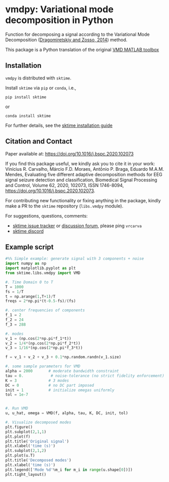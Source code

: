 # vmdpy: Variational mode decomposition in Python

Function for decomposing a signal according to the Variational Mode Decomposition
([Dragomiretskiy and Zosso, 2014](https://doi.org/10.1109/TSP.2013.2288675)) method.  

This package is a Python translation of
the original [VMD MATLAB toolbox](https://www.mathworks.com/matlabcentral/fileexchange/44765-variational-mode-decomposition)  


## Installation 

`vmdpy` is distributed with `sktime`.

Install ``sktime`` via ``pip`` or ``conda``, i.e.,

```
pip install sktime
```

or

```
conda install sktime
```

For further details, see the [sktime installation guide](https://www.sktime.net/en/stable/installation.html)


## Citation and Contact
Paper available at: https://doi.org/10.1016/j.bspc.2020.102073

If you find this package useful, we kindly ask you to cite it in your work:   
Vinícius R. Carvalho, Márcio F.D. Moraes, Antônio P. Braga, Eduardo M.A.M. Mendes,
Evaluating five different adaptive decomposition methods for EEG signal seizure detection and classification,
Biomedical Signal Processing and Control,
Volume 62,
2020,
102073,
ISSN 1746-8094,
https://doi.org/10.1016/j.bspc.2020.102073.  

For contributing new functionality or fixing anything in the package,
kindly make a PR to the ``sktime`` repository (``libs.vmdpy`` module).

For suggestions, questions, comments:

* [sktime issue tracker](https://github.com/sktime/sktime/issues) or [discussion forum](https://github.com/sktime/sktime/discussions),
  please ping `vrcarva`
* [sktime discord](https://discord.com/invite/54ACzaFsn7)


## Example script
```python
#%% Simple example: generate signal with 3 components + noise  
import numpy as np  
import matplotlib.pyplot as plt  
from sktime.libs.vmdpy import VMD  

#. Time Domain 0 to T  
T = 1000  
fs = 1/T  
t = np.arange(1,T+1)/T  
freqs = 2*np.pi*(t-0.5-fs)/(fs)  

#. center frequencies of components  
f_1 = 2  
f_2 = 24  
f_3 = 288  

#. modes  
v_1 = (np.cos(2*np.pi*f_1*t))  
v_2 = 1/4*(np.cos(2*np.pi*f_2*t))  
v_3 = 1/16*(np.cos(2*np.pi*f_3*t))  

f = v_1 + v_2 + v_3 + 0.1*np.random.randn(v_1.size)  

#. some sample parameters for VMD  
alpha = 2000       # moderate bandwidth constraint  
tau = 0.            # noise-tolerance (no strict fidelity enforcement)  
K = 3              # 3 modes  
DC = 0             # no DC part imposed  
init = 1           # initialize omegas uniformly  
tol = 1e-7  


#. Run VMD 
u, u_hat, omega = VMD(f, alpha, tau, K, DC, init, tol)  

#. Visualize decomposed modes
plt.figure()
plt.subplot(2,1,1)
plt.plot(f)
plt.title('Original signal')
plt.xlabel('time (s)')
plt.subplot(2,1,2)
plt.plot(u.T)
plt.title('Decomposed modes')
plt.xlabel('time (s)')
plt.legend(['Mode %d'%m_i for m_i in range(u.shape[0])])
plt.tight_layout()
```
